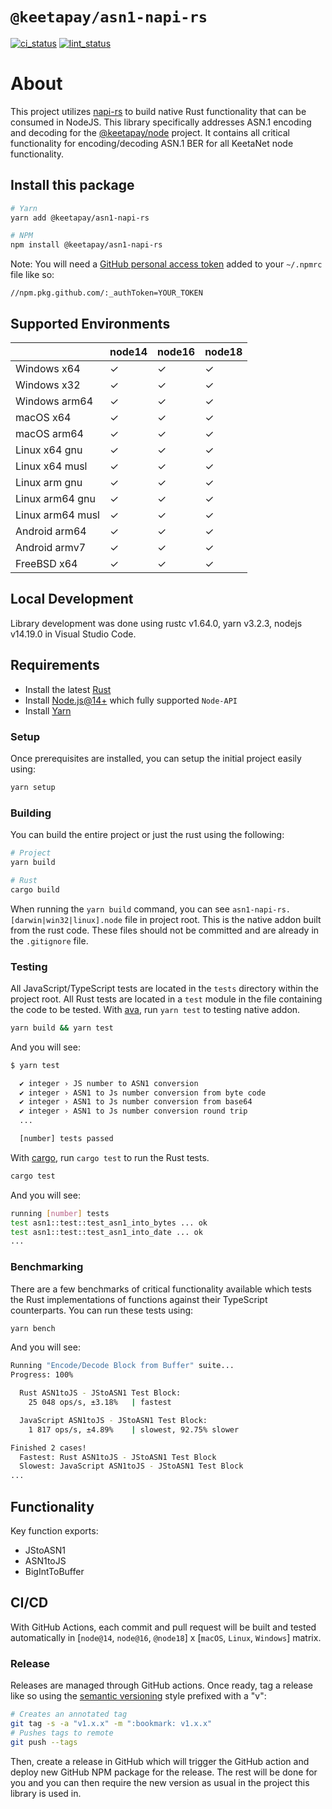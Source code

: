 # `@keetapay/asn1-napi-rs`

[ci_status]: https://github.com/KeetaPay/asn1-napi-rs/actions/workflows/CI.yml/badge.svg
[ci]: https://github.com/KeetaPay/asn1-napi-rs/actions/workflows/CI.yml
[lint_status]: https://github.com/KeetaPay/asn1-napi-rs/actions/workflows/lint.yml/badge.svg
[lint]: https://github.com/KeetaPay/asn1-napi-rs/actions/workflows/lint.yml

[![ci_status]][ci] [![lint_status]][lint]

# About

This project utilizes [napi-rs](https://github.com/napi-rs/napi-rs) to build native Rust functionality that can be consumed in NodeJS. This library specifically addresses ASN.1 encoding and decoding for the [@keetapay/node](https://github.com/KeetaPay/node) project. It contains all critical functionality for encoding/decoding ASN.1 BER for all KeetaNet node functionality.

## Install this package

```bash
# Yarn
yarn add @keetapay/asn1-napi-rs

# NPM
npm install @keetapay/asn1-napi-rs
```

Note: You will need a [GitHub personal access token](https://github.com/settings/tokens) added to your `~/.npmrc` file like so:

```
//npm.pkg.github.com/:_authToken=YOUR_TOKEN
```

## Supported Environments

|                  | node14 | node16 | node18 |
| ---------------- | ------ | ------ | ------ |
| Windows x64      | ✓      | ✓      | ✓      |
| Windows x32      | ✓      | ✓      | ✓      |
| Windows arm64    | ✓      | ✓      | ✓      |
| macOS x64        | ✓      | ✓      | ✓      |
| macOS arm64      | ✓      | ✓      | ✓      |
| Linux x64 gnu    | ✓      | ✓      | ✓      |
| Linux x64 musl   | ✓      | ✓      | ✓      |
| Linux arm gnu    | ✓      | ✓      | ✓      |
| Linux arm64 gnu  | ✓      | ✓      | ✓      |
| Linux arm64 musl | ✓      | ✓      | ✓      |
| Android arm64    | ✓      | ✓      | ✓      |
| Android armv7    | ✓      | ✓      | ✓      |
| FreeBSD x64      | ✓      | ✓      | ✓      |

## Local Development

Library development was done using rustc v1.64.0, yarn v3.2.3, nodejs v14.19.0 in Visual Studio Code.

## Requirements

- Install the latest [Rust](https://www.rust-lang.org/tools/install)
- Install [Node.js@14+](https://docs.npmjs.com/downloading-and-installing-node-js-and-npm) which fully supported `Node-API`
- Install [Yarn](https://classic.yarnpkg.com/lang/en/docs/install)

### Setup

Once prerequisites are installed, you can setup the initial project easily using:

```bash
yarn setup
```

### Building

You can build the entire project or just the rust using the following:

```bash
# Project
yarn build

# Rust
cargo build
```

When running the `yarn build` command, you can see `asn1-napi-rs.[darwin|win32|linux].node` file in project root. This is the native addon built from the rust code. These files should not be committed and are already in the `.gitignore` file.

### Testing

All JavaScript/TypeScript tests are located in the `tests` directory within the project root. All Rust tests are located in a `test` module in the file containing the code to be tested. With [ava](https://github.com/avajs/ava), run `yarn test` to testing native addon.

```bash
yarn build && yarn test
```

And you will see:

```bash
$ yarn test

  ✔ integer › JS number to ASN1 conversion
  ✔ integer › ASN1 to Js number conversion from byte code
  ✔ integer › ASN1 to Js number conversion from base64
  ✔ integer › ASN1 to Js number conversion round trip
  ...

  [number] tests passed
```

With [cargo](https://doc.rust-lang.org/cargo/commands/cargo-test.html), run `cargo test` to run the Rust tests.

```bash
cargo test
```

And you will see:

```bash
running [number] tests
test asn1::test::test_asn1_into_bytes ... ok
test asn1::test::test_asn1_into_date ... ok
...
```

### Benchmarking

There are a few benchmarks of critical functionality available which tests the Rust implementations of functions against their TypeScript counterparts. You can run these tests using:

```bash
yarn bench
```

And you will see:

```bash
Running "Encode/Decode Block from Buffer" suite...
Progress: 100%

  Rust ASN1toJS - JStoASN1 Test Block:
    25 048 ops/s, ±3.18%   | fastest

  JavaScript ASN1toJS - JStoASN1 Test Block:
    1 817 ops/s, ±4.89%    | slowest, 92.75% slower

Finished 2 cases!
  Fastest: Rust ASN1toJS - JStoASN1 Test Block
  Slowest: JavaScript ASN1toJS - JStoASN1 Test Block
...
```

## Functionality

Key function exports:

- JStoASN1
- ASN1toJS
- BigIntToBuffer

## CI/CD

With GitHub Actions, each commit and pull request will be built and tested automatically in [`node@14`, `node@16`, `@node18`] x [`macOS`, `Linux`, `Windows`] matrix.

### Release

Releases are managed through GitHub actions. Once ready, tag a release like so using the [semantic versioning](https://semver.org) style prefixed with a "v":

```bash
# Creates an annotated tag
git tag -s -a "v1.x.x" -m ":bookmark: v1.x.x"
# Pushes tags to remote
git push --tags
```

Then, create a release in GitHub which will trigger the GitHub action and deploy new GitHub NPM package for the release. The rest will be done for you and you can then require the new version as usual in the project this library is used in.
